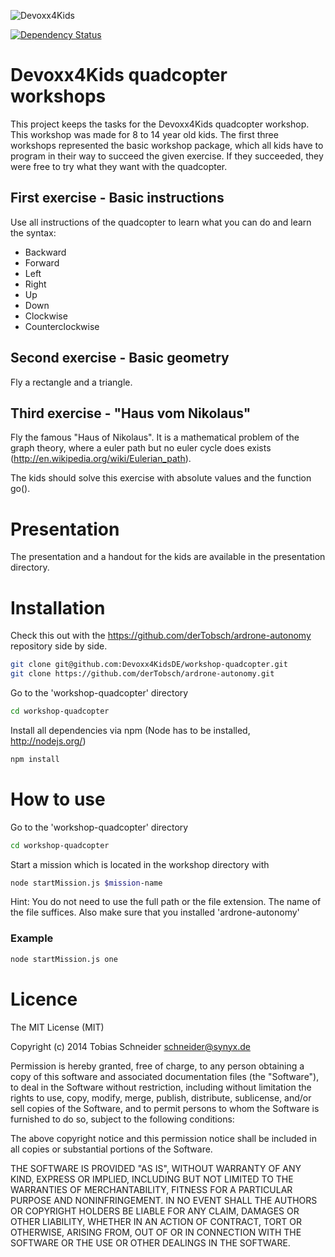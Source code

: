 ![Devoxx4Kids](http://www.devoxx4kids.de/wp-content/uploads/2015/07/cropped-header_hp.jpg)


[![Dependency Status](https://david-dm.org/Devoxx4KidsDE/workshop-quadcopter.svg)](https://david-dm.org/Devoxx4KidsDE/workshop-quadcopter)

# Devoxx4Kids quadcopter workshops

This project keeps the tasks for the Devoxx4Kids quadcopter workshop.
This workshop was made for 8 to 14 year old kids. The first three workshops represented the basic workshop package, 
which all kids have to program in their way to succeed the given exercise. If they succeeded, they were free
to try what they want with the quadcopter.


## First exercise - Basic instructions

Use all instructions of the quadcopter to learn what you can do and learn the syntax:
* Backward
* Forward
* Left
* Right
* Up
* Down
* Clockwise
* Counterclockwise

## Second exercise - Basic geometry

Fly a rectangle and a triangle.

## Third exercise - "Haus vom Nikolaus"

Fly the famous "Haus of Nikolaus". It is a mathematical problem of the graph theory,
where a euler path but no euler cycle does exists (http://en.wikipedia.org/wiki/Eulerian_path).

The kids should solve this exercise with absolute values and the function go().


# Presentation

The presentation and a handout for the kids are available in the presentation directory.


# Installation

Check this out with the https://github.com/derTobsch/ardrone-autonomy repository side by side.

```sh
git clone git@github.com:Devoxx4KidsDE/workshop-quadcopter.git
git clone https://github.com/derTobsch/ardrone-autonomy.git
```

Go to the 'workshop-quadcopter' directory
```sh
cd workshop-quadcopter
```

Install all dependencies via npm (Node has to be installed, http://nodejs.org/)
```sh
npm install
```

# How to use

Go to the 'workshop-quadcopter' directory
```sh
cd workshop-quadcopter
```

Start a mission which is located in the workshop directory with
```sh
node startMission.js $mission-name
```

Hint: You do not need to use the full path or the file extension. The name of the file suffices. 
Also make sure that you installed 'ardrone-autonomy'


### Example
```sh
node startMission.js one
```

# Licence

The MIT License (MIT)

Copyright (c) 2014 Tobias Schneider <schneider@synyx.de>

Permission is hereby granted, free of charge, to any person obtaining a copy
of this software and associated documentation files (the "Software"), to deal
in the Software without restriction, including without limitation the rights
to use, copy, modify, merge, publish, distribute, sublicense, and/or sell
copies of the Software, and to permit persons to whom the Software is
furnished to do so, subject to the following conditions:

The above copyright notice and this permission notice shall be included in all
copies or substantial portions of the Software.

THE SOFTWARE IS PROVIDED "AS IS", WITHOUT WARRANTY OF ANY KIND, EXPRESS OR
IMPLIED, INCLUDING BUT NOT LIMITED TO THE WARRANTIES OF MERCHANTABILITY,
FITNESS FOR A PARTICULAR PURPOSE AND NONINFRINGEMENT. IN NO EVENT SHALL THE
AUTHORS OR COPYRIGHT HOLDERS BE LIABLE FOR ANY CLAIM, DAMAGES OR OTHER
LIABILITY, WHETHER IN AN ACTION OF CONTRACT, TORT OR OTHERWISE, ARISING FROM,
OUT OF OR IN CONNECTION WITH THE SOFTWARE OR THE USE OR OTHER DEALINGS IN THE
SOFTWARE.
